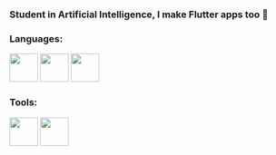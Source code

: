 ### Student in Artificial Intelligence, I make Flutter apps too 👋

### Languages:
<img src='https://github.com/yurijserrano/Github-Profile-Readme-Logos/blob/master/programming%20languages/python.svg' height="50"/>
<img src='https://github.com/yurijserrano/Github-Profile-Readme-Logos/blob/master/programming%20languages/dart.svg' height="50"/>
<img src='https://github.com/yurijserrano/Github-Profile-Readme-Logos/blob/master/programming%20languages/javascript.svg' height="50"/>


### Tools:
<img src='https://github.com/yurijserrano/Github-Profile-Readme-Logos/blob/master/ide/android-studio.svg' height="50"/>
<img src='https://github.com/yurijserrano/Github-Profile-Readme-Logos/blob/master/ide/vs-studio.svg' height="50"/>
